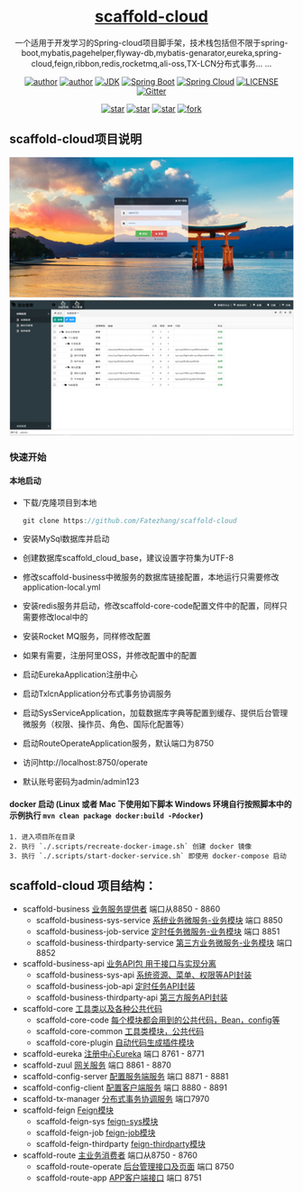 <h1 align="center"><a href="https://github.com/Fatezhang/scaffold-cloud" target="_blank">scaffold-cloud</a></h1>
<p align="center">一个适用于开发学习的Spring-cloud项目脚手架，技术栈包括但不限于spring-boot,mybatis,pagehelper,flyway-db,mybatis-genarator,eureka,spring-cloud,feign,ribbon,redis,rocketmq,ali-oss,TX-LCN分布式事务... ...</p>

<p align="center">
  <a href="https://buildkite.com/zhang/scaffold-cloud"><img alt="author" src="https://badge.buildkite.com/1998183af045348a6a203ab61378a8dce0ce6431b633f92e55.svg"/></a>
  <a href="http://zhangjiaheng.cn"><img alt="author" src="https://img.shields.io/badge/作者-ZhangJiaheng_Blog-blue.svg"/></a>
  <a href="https://www.oracle.com/technetwork/java/javase/downloads/index.html"><img alt="JDK" src="https://img.shields.io/badge/JDK-1.8+-orange.svg"/></a>
  <a href="https://docs.spring.io/spring-boot/docs/2.0.3.RELEASE/reference/html/"><img alt="Spring Boot" src="https://img.shields.io/badge/Spring Boot-2.1.4.RELEASE-brightgreen.svg"/></a>
  <a href="https://docs.spring.io/spring-boot/docs/2.0.3.RELEASE/reference/html/"><img alt="Spring Cloud" src="https://img.shields.io/badge/Spring Cloud-Greenwich.SR1-black.svg"/></a>
  <a href="https://github.com/Fatezhang/scaffold-cloud/blob/master/LICENSE"><img alt="LICENSE" src="https://img.shields.io/github/license/Fatezhang/scaffold-cloud.svg"/></a>  
  <a href="https://gitter.im/scaffold-cloud/community?utm_source=badge&utm_medium=badge&utm_campaign=pr-badge"><img alt="Gitter" src="https://badges.gitter.im/scaffold-cloud/community.svg"/></a>  
</p>


<p align="center">
  <a href="https://github.com/Fatezhang/scaffold-cloud/stargazers"><img alt="star" src="https://img.shields.io/github/stars/Fatezhang/scaffold-cloud.svg?label=Stars&style=social"/></a>
  <a href="https://github.com/Fatezhang/scaffold-cloud/network/members"><img alt="star" src="https://img.shields.io/github/forks/Fatezhang/scaffold-cloud.svg?label=Fork&style=social"/></a>
  <a href="https://github.com/Fatezhang/scaffold-cloud/watchers"><img alt="star" src="https://img.shields.io/github/watchers/Fatezhang/scaffold-cloud.svg?label=Watch&style=social"/></a>
  <a href='https://gitee.com/chennianfenglou/scaffold-cloud/stargazers'><img alt='fork' src='https://gitee.com/chennianfenglou/scaffold-cloud/badge/star.svg?theme=white'/></a>
</p>

## scaffold-cloud项目说明
![登录页面](../images/demo.png)
![菜单管理页面](../images/demo2.png)
### 快速开始
#### 本地启动

- 下载/克隆项目到本地 

    ```java
    git clone https://github.com/Fatezhang/scaffold-cloud
    ```
- 安装MySql数据库并启动
- 创建数据库scaffold_cloud_base，建议设置字符集为UTF-8
- 修改scaffold-business中微服务的数据库链接配置，本地运行只需要修改application-local.yml
- 安装redis服务并启动，修改scaffold-core-code配置文件中的配置，同样只需要修改local中的
- 安装Rocket MQ服务，同样修改配置
- 如果有需要，注册阿里OSS，并修改配置中的配置
- 启动EurekaApplication注册中心
- 启动TxlcnApplication分布式事务协调服务
- 启动SysServiceApplication，加载数据库字典等配置到缓存、提供后台管理微服务（权限、操作员、角色、国际化配置等）
- 启动RouteOperateApplication服务，默认端口为8750
- 访问http://localhost:8750/operate
- 默认账号密码为admin/admin123

#### docker 启动 (Linux 或者 Mac 下使用如下脚本 Windows 环境自行按照脚本中的示例执行 `mvn clean package docker:build -Pdocker`)

    1. 进入项目所在目录
    2. 执行 `./.scripts/recreate-docker-image.sh` 创建 docker 镜像
    3. 执行 `./.scripts/start-docker-service.sh` 即使用 docker-compose 启动
    
## scaffold-cloud 项目结构：
- scaffold-business [业务服务提供者](#) 端口从8850 - 8860
    - scaffold-business-sys-service [系统业务微服务-业务模块](#) 端口 8850
    - scaffold-business-job-service [定时任务微服务-业务模块](#) 端口 8851
    - scaffold-business-thirdparty-service [第三方业务微服务-业务模块](#) 端口 8852
- scaffold-business-api [业务API包 用于接口与实现分离](#)
    - scaffold-business-sys-api [系统资源、菜单、权限等API封装](#)
    - scaffold-business-job-api [定时任务API封装](#)
    - scaffold-business-thirdparty-api [第三方服务API封装](#)
- scaffold-core [工具类以及各种公共代码](#)
    - scaffold-core-code [每个模块都会用到的公共代码，Bean，config等](#)
    - scaffold-core-common [工具类模块，公共代码](#)
    - scaffold-core-plugin [自动代码生成插件模块](#)
- scaffold-eureka [注册中心Eureka](#) 端口 8761 - 8771
- scaffold-zuul [网关服务](#) 端口 8861 - 8870
- scaffold-config-server [配置服务端服务](#) 端口 8871 - 8881
- scaffold-config-client [配置客户端服务](#) 端口 8880 - 8891
- scaffold-tx-manager [分布式事务协调服务](#) 端口7970 
- scaffold-feign [Feign模块](#)
    - scaffold-feign-sys [feign-sys模块](#)
    - scaffold-feign-job [feign-job模块](#)
    - scaffold-feign-thirdparty [feign-thirdparty模块](#)
- scaffold-route [主业务消费者](#) 端口从8750 - 8760
    - scaffold-route-operate [后台管理接口及页面](#) 端口 8750
    - scaffold-route-app [APP客户端接口](#) 端口 8751
